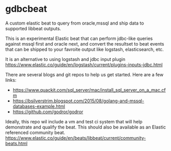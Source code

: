 # gdbcbeat
A custom elastic beat to query from oracle,mssql and ship data to supported libbeat outputs.

This is an experimental Elastic beat that can perform jdbc-like queries against mssql first and oracle next, and convert the resultset to beat events that can be shipped to your favroite output like logstash, elasticsearch, etc.

It is an alternative to using logstash and jdbc input plugin https://www.elastic.co/guide/en/logstash/current/plugins-inputs-jdbc.html

There are several blogs and git repos to help us get started. Here are a few links:

* https://www.quackit.com/sql_server/mac/install_sql_server_on_a_mac.cfm
* https://bsilverstrim.blogspot.com/2015/08/golang-and-mssql-databases-example.html
* https://github.com/godror/godror

Ideally, this repo wil include a vm and test ci system that will help demonstrate and qualify the beat.
This should also be available as an Elastic referenced community beat.
https://www.elastic.co/guide/en/beats/libbeat/current/community-beats.html


